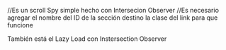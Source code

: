 //Es un scroll Spy simple hecho con Intersecion Observer
//Es necesario agregar el nombre del ID de la sección destino  la  clase del link para que funcione

También está el Lazy Load con Instersection Observer

